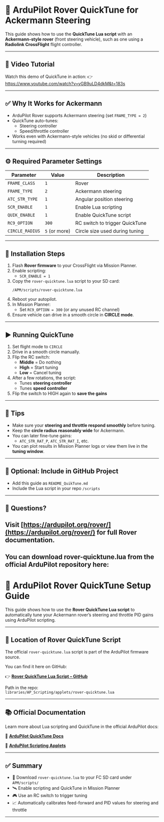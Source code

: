 # 🚗 ArduPilot Rover QuickTune for Ackermann Steering

This guide shows how to use the **QuickTune Lua script** with an **Ackermann-style rover** (front steering vehicle), such as one using a **Radiolink CrossFlight** flight controller.

---

## 🎥 Video Tutorial

Watch this demo of QuickTune in action:
👉 https://www.youtube.com/watch?v=yGB9uLD4dkM&t=183s

---

## ✅ Why It Works for Ackermann

- ArduPilot Rover supports Ackermann steering (set `FRAME_TYPE = 2`)
- QuickTune auto-tunes:
  - Steering controller
  - Speed/throttle controller
- Works even with Ackermann-style vehicles (no skid or differential turning required)

---

## ⚙️ Required Parameter Settings

| Parameter        | Value        | Description                                      |
|------------------|--------------|--------------------------------------------------|
| `FRAME_CLASS`    | `1`          | Rover                                             |
| `FRAME_TYPE`     | `2`          | Ackermann steering                               |
| `ATC_STR_TYPE`   | `1`          | Angular position steering                        |
| `SCR_ENABLE`     | `1`          | Enable Lua scripting                             |
| `QUIK_ENABLE`    | `1`          | Enable QuickTune script                          |
| `RC9_OPTION`     | `300`        | RC switch to trigger QuickTune                   |
| `CIRCLE_RADIUS`  | `5` (or more)| Circle size used during tuning                   |

---

## 🔧 Installation Steps

1. Flash **Rover firmware** to your CrossFlight via Mission Planner.
2. Enable scripting:
   - `SCR_ENABLE = 1`
3. Copy the `rover-quicktune.lua` script to your SD card:
   ```
   /APM/scripts/rover-quicktune.lua
   ```
4. Reboot your autopilot.
5. In Mission Planner:
   - Set `RC9_OPTION = 300` (or any unused RC channel)
6. Ensure vehicle can drive in a smooth circle in **CIRCLE mode**.

---

## ▶️ Running QuickTune

1. Set flight mode to `CIRCLE`
2. Drive in a smooth circle manually.
3. Flip the RC switch:
   - **Middle** = Do nothing
   - **High** = Start tuning
   - **Low** = Cancel tuning
4. After a few rotations, the script:
   - Tunes **steering controller**
   - Tunes **speed controller**
5. Flip the switch to HIGH again to **save the gains**

---

## 📌 Tips

- Make sure your **steering and throttle respond smoothly** before tuning.
- Keep the **circle radius reasonably wide** for Ackermann.
- You can later fine-tune gains:
  - `ATC_STR_RAT_P`, `ATC_STR_RAT_I`, etc.
- You can plot results in Mission Planner logs or view them live in the **tuning window**.

---

## 📁 Optional: Include in GitHub Project

- Add this guide as `README_QuikTune.md`
- Include the Lua script in your repo `/scripts`

---

## 💬 Questions?

Visit [https://ardupilot.org/rover/](https://ardupilot.org/rover/) for full Rover documentation.
---
You can download rover-quicktune.lua from the official ArduPilot repository here:
---
# 🧭 ArduPilot Rover QuickTune Setup Guide

This guide shows how to use the **Rover QuickTune Lua script** to automatically tune your Ackermann rover’s steering and throttle PID gains using ArduPilot scripting.

---

## 📁 Location of Rover QuickTune Script

The official `rover-quicktune.lua` script is part of the ArduPilot firmware source.

You can find it here on GitHub:

👉 **[Rover QuickTune Lua Script – GitHub](https://github.com/ArduPilot/ardupilot/blob/master/libraries/AP_Scripting/applets/rover-quicktune.lua)**

Path in the repo:  
`libraries/AP_Scripting/applets/rover-quicktune.lua`

---
## 📚 Official Documentation

Learn more about Lua scripting and QuickTune in the official ArduPilot docs:

🔗 **[ArduPilot QuickTune Docs](https://ardupilot.org/rover/docs/quiktune.html)**

🔗 **[ArduPilot Scripting Applets](https://github.com/ArduPilot/ardupilot_wiki/blob/master/common/source/docs/common-scripting-applets.rst)**

---
## ✅ Summary

- 📜 Download `rover-quicktune.lua` to your FC SD card under `APM/scripts/`
- 🛰️ Enable scripting and QuickTune in Mission Planner
- 🎮 Use an RC switch to trigger tuning
- 📈 Automatically calibrates feed-forward and PID values for steering and throttle

---
